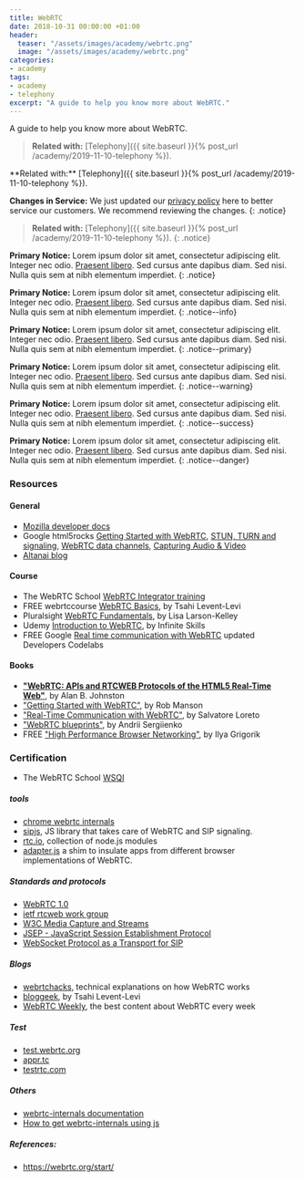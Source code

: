 ```yaml
---
title: WebRTC
date: 2018-10-31 00:00:00 +01:00
header:
  teaser: "/assets/images/academy/webrtc.png"
  image: "/assets/images/academy/webrtc.png"
categories:
- academy
tags:
- academy
- telephony
excerpt: "A guide to help you know more about WebRTC."
---
```


A guide to help you know more about WebRTC.


> **Related with:** [Telephony]({{ site.baseurl }}{% post_url /academy/2019-11-10-telephony %}).

<div class="notice" markdown="1">
**Related with:** [Telephony]({{ site.baseurl }}{% post_url /academy/2019-11-10-telephony %}).
</div>

**Changes in Service:** We just updated our [privacy policy](#) here to better service our customers. We recommend reviewing the changes.
{: .notice}

> **Related with:** [Telephony]({{ site.baseurl }}{% post_url /academy/2019-11-10-telephony %}).
{: .notice}


**Primary Notice:** Lorem ipsum dolor sit amet, consectetur adipiscing elit. Integer nec odio. [Praesent libero](#). Sed cursus ante dapibus diam. Sed nisi. Nulla quis sem at nibh elementum imperdiet.
{: .notice}

**Primary Notice:** Lorem ipsum dolor sit amet, consectetur adipiscing elit. Integer nec odio. [Praesent libero](#). Sed cursus ante dapibus diam. Sed nisi. Nulla quis sem at nibh elementum imperdiet.
{: .notice--info}


**Primary Notice:** Lorem ipsum dolor sit amet, consectetur adipiscing elit. Integer nec odio. [Praesent libero](#). Sed cursus ante dapibus diam. Sed nisi. Nulla quis sem at nibh elementum imperdiet.
{: .notice--primary}

**Primary Notice:** Lorem ipsum dolor sit amet, consectetur adipiscing elit. Integer nec odio. [Praesent libero](#). Sed cursus ante dapibus diam. Sed nisi. Nulla quis sem at nibh elementum imperdiet.
{: .notice--warning}

**Primary Notice:** Lorem ipsum dolor sit amet, consectetur adipiscing elit. Integer nec odio. [Praesent libero](#). Sed cursus ante dapibus diam. Sed nisi. Nulla quis sem at nibh elementum imperdiet.
{: .notice--success}


**Primary Notice:** Lorem ipsum dolor sit amet, consectetur adipiscing elit. Integer nec odio. [Praesent libero](#). Sed cursus ante dapibus diam. Sed nisi. Nulla quis sem at nibh elementum imperdiet.
{: .notice--danger}


### Resources

#### General
* [Mozilla developer docs](https://developer.mozilla.org/en-US/docs/Web/API/WebRTC_API)
* Google html5rocks [Getting Started with WebRTC](https://www.html5rocks.com/en/tutorials/webrtc/basics/), [STUN, TURN and signaling](https://www.html5rocks.com/en/tutorials/webrtc/infrastructure/), [WebRTC data channels](https://www.html5rocks.com/en/tutorials/webrtc/datachannels/), [Capturing Audio & Video](https://www.html5rocks.com/en/tutorials/getusermedia/intro/)
* [Altanai blog](https://telecom.altanai.com/webrtc/)

#### Course
* The WebRTC School [WebRTC Integrator training](https://www.webrtcschool.com/courses/view)
* FREE webrtccourse [WebRTC Basics](https://webrtccourse.com/course/webrtc-basics/), by Tsahi Levent-Levi
* Pluralsight [WebRTC Fundamentals](https://www.pluralsight.com/courses/webrtc-fundamentals), by Lisa Larson-Kelley
* Udemy [Introduction to WebRTC](https://www.udemy.com/course/introduction-to-webrtc/), by Infinite Skills
* FREE Google [Real time communication with WebRTC](https://misi.github.io/webrtc-c0d3l4b/#0) updated Developers Codelabs

#### Books
* **["WebRTC: APIs and RTCWEB Protocols of the HTML5 Real-Time Web"](https://www.amazon.com/WebRTC-Blueprints-Andrii-Sergiienko-ebook/dp/B00KD9NI1Q)**, by Alan B. Johnston
* ["Getting Started with WebRTC"](https://www.amazon.com/Getting-Started-WebRTC-Rob-Manson-ebook/dp/B00FF8OJZE), by Rob Manson
* ["Real-Time Communication with WebRTC"](https://www.amazon.com/Real-Time-Communication-WebRTC-Peer-Peer-ebook/dp/B00JQOL0QE), by Salvatore Loreto
* ["WebRTC blueprints"](https://www.amazon.com/WebRTC-Blueprints-Andrii-Sergiienko-ebook/dp/B00KD9NI1Q), by Andrii Sergiienko
* FREE ["High Performance Browser Networking"](https://hpbn.co/), by Ilya Grigorik

### Certification
* The WebRTC School [WSQI](https://www.webrtcschool.com/courses/view)

##### tools
* [chrome webrtc internals](chrome://webrtc-internals/)
* [sipjs](https://sipjs.com/), JS library that takes care of WebRTC and SIP signaling.
* [rtc.io](http://rtc.io/), collection of node.js modules
* [adapter.js](https://github.com/webrtchacks/adapter) a shim to insulate apps from different browser implementations of WebRTC.

##### Standards and protocols
* [WebRTC 1.0](https://w3c.github.io/webrtc-pc/)
* [ietf rtcweb work group](https://datatracker.ietf.org/wg/rtcweb/documents/)
* [W3C Media Capture and Streams](https://w3c.github.io/mediacapture-main/)
* [JSEP - JavaScript Session Establishment Protocol](https://tools.ietf.org/html/draft-ietf-rtcweb-jsep)
* [WebSocket Protocol as a Transport for SIP](https://tools.ietf.org/html/rfc7118)

##### Blogs
* [webrtchacks](https://webrtchacks.com/), technical explanations on how WebRTC works
* [bloggeek](https://bloggeek.me/blog/), by Tsahi Levent-Levi
* [WebRTC Weekly](https://webrtcweekly.com/), the best content about WebRTC every week

##### Test
* [test.webrtc.org](https://test.webrtc.org/)
* [appr.tc](https://appr.tc/)
* [testrtc.com](https://testrtc.com/webrtc-api-trace/)

##### Others
* [webrtc-internals documentation](https://testrtc.com/webrtc-internals-documentation/)
* [How to get webrtc-internals using js](https://stackoverflow.com/questions/24066850/is-there-an-api-for-the-chrome-webrtc-internals-variables-in-javascript)

##### References:
* https://webrtc.org/start/
